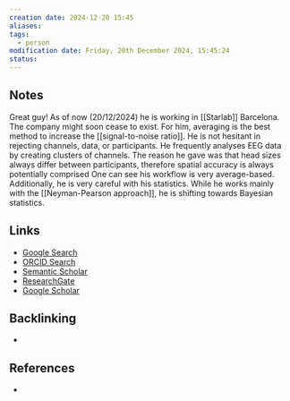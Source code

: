 ```yaml
---
creation date: 2024-12-20 15:45
aliases: 
tags:
  - person
modification date: Friday, 20th December 2024, 15:45:24
status:
---
```


## Notes
Great guy! As of now (20/12/2024) he is working in [[Starlab]] Barcelona. The company might soon cease to exist.
For him, averaging is the best method to increase the [[signal-to-noise ratio]]. He is not hesitant in rejecting channels, data, or participants. He frequently analyses EEG data by creating clusters of channels. The reason he gave was that head sizes always differ between participants, therefore spatial accuracy is always potentially comprised One can see his workflow is very average-based. Additionally, he is very careful with his statistics. While he works mainly with the [[Neyman-Pearson approach]], he is shifting towards Bayesian statistics.
## Links

- [Google Search](https://www.google.com/search?q=Angel+David+Blanco)
- [ORCID Search](https://orcid.org/orcid-search/search?searchQuery=Angel%20David%20Blanco)
- [Semantic Scholar](https://www.semanticscholar.org/search?q=Angel%20David%20Blanco&sort=relevance)
- [ResearchGate](https://www.researchgate.net/search?q=Angel%20David%20Blanco)
- [Google Scholar](https://scholar.google.com/scholar?q=Angel+David+Blanco)

## Backlinking
+ 

## References
+ 
